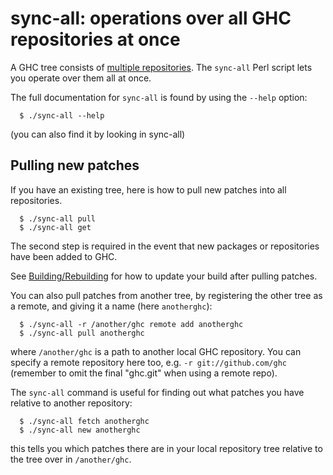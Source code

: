 # sync-all: operations over all GHC repositories at once


A GHC tree consists of [multiple repositories](repositories). The `sync-all` Perl script lets you operate over them all at once.


The full documentation for `sync-all` is found by using the `--help` option:

```wiki
  $ ./sync-all --help
```


(you can also find it by looking in sync-all)

## Pulling new patches


If you have an existing tree, here is how to pull new patches into all repositories.

```wiki
  $ ./sync-all pull
  $ ./sync-all get
```


The second step is required in the event that new packages or repositories have been added to GHC.


See [Building/Rebuilding](building/rebuilding) for how to update your build after pulling patches.


You can also pull patches from another tree, by registering the other tree as a remote, and giving it a name (here `anotherghc`):

```wiki
  $ ./sync-all -r /another/ghc remote add anotherghc
  $ ./sync-all pull anotherghc
```


where `/another/ghc` is a path to another local GHC repository.  You can specify a remote repository here too, e.g. `-r git://github.com/ghc` (remember to omit the final "ghc.git" when using a remote repo).


The `sync-all` command is useful for finding out what patches you have relative to another repository:

```wiki
  $ ./sync-all fetch anotherghc
  $ ./sync-all new anotherghc
```


this tells you which patches there are in your local repository tree relative to the tree over in `/another/ghc`.
